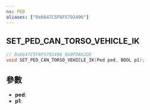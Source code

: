 ```yaml
---
ns: PED
aliases: ["0x6647C5F6F5792496"]
---
```

## SET_PED_CAN_TORSO_VEHICLE_IK

```c
// 0x6647C5F6F5792496 0x0FDA62DE
void SET_PED_CAN_TORSO_VEHICLE_IK(Ped ped, BOOL p1);
```

## 參數
* **ped**: 
* **p1**: 

